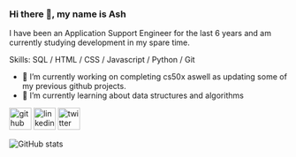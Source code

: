 ### Hi there 👋, my name is Ash

I have been an Application Support Engineer for the last 6 years and am currently studying development in my spare time.

Skills: SQL / HTML / CSS / Javascript / Python / Git

- 🔭 I’m currently working on completing cs50x aswell as updating some of my previous github projects. 
- 🌱 I’m currently learning about data structures and algorithms 


[<img src='https://cdn.jsdelivr.net/npm/simple-icons@3.0.1/icons/github.svg' alt='github' height='40'>](https://github.com/cove86)  [<img src='https://cdn.jsdelivr.net/npm/simple-icons@3.0.1/icons/linkedin.svg' alt='linkedin' height='40'>](https://www.linkedin.com/in/cove86/)  [<img src='https://cdn.jsdelivr.net/npm/simple-icons@3.0.1/icons/twitter.svg' alt='twitter' height='40'>](https://twitter.com/cove1986)  

![GitHub stats](https://github-readme-stats.vercel.app/api?username=cove86&show_icons=true)  

